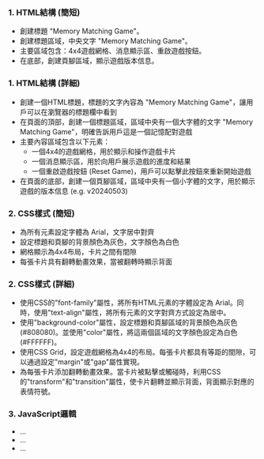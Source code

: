 ### 1. HTML結構 (簡短)

- 創建標題 "Memory Matching Game"。
- 創建標題區域，中央文字 "Memory Matching Game"。
- 主要區域包含：4x4遊戲網格、消息顯示區、重啟遊戲按鈕。
- 在底部，創建頁腳區域，顯示遊戲版本信息。

### 1. HTML結構 (詳細)

- 創建一個HTML標題，標題的文字內容為 "Memory Matching Game"，讓用戶可以在瀏覽器的標題欄中看到
- 在頁面的頂部，創建一個標題區域，區域中央有一個大字體的文字 "Memory Matching Game"，明確告訴用戶這是一個記憶配對遊戲
- 主要內容區域包含以下元素：
  - 一個4x4的遊戲網格，用於顯示和操作遊戲卡片
  - 一個消息顯示區，用於向用戶展示遊戲的進度和結果
  - 一個重啟遊戲按鈕 (Reset Game)，用戶可以點擊此按鈕來重新開始遊戲
- 在頁面的底部，創建一個頁腳區域，區域中央有一個小字體的文字，用於顯示遊戲的版本信息 (e.g. v20240503)


### 2. CSS樣式 (簡短)

- 為所有元素設定字體為 Arial，文字居中對齊
- 設定標題和頁腳的背景顏色為灰色，文字顏色為白色
- 網格顯示為4x4布局，卡片之間有間隙
- 每張卡片具有翻轉動畫效果，當被翻轉時顯示背面

### 2. CSS樣式 (詳細)

- 使用CSS的"font-family"屬性，將所有HTML元素的字體設定為 Arial。同時，使用"text-align"屬性，將所有元素的文字對齊方式設定為居中。
- 使用"background-color"屬性，設定標題和頁腳區域的背景顏色為灰色(#808080)。並使用"color"屬性，將這兩個區域的文字顏色設定為白色(#FFFFFF)。
- 使用CSS Grid，設定遊戲網格為4x4的布局。每張卡片都具有等距的間隙，可以通過設定"margin"或"gap"屬性實現。
- 為每張卡片添加翻轉動畫效果。當卡片被點擊或觸碰時，利用CSS的"transform"和"transition"屬性，使卡片翻轉並顯示背面，背面顯示對應的表情符號。


### 3. JavaScript邏輯

- ...
- ...
- ...
